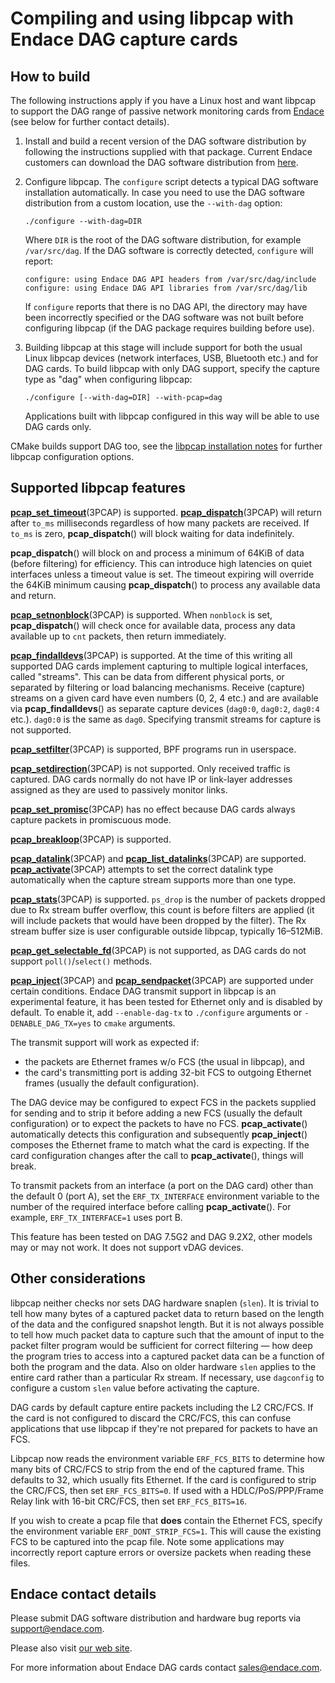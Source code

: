 # Compiling and using libpcap with Endace DAG capture cards

## How to build

The following instructions apply if you have a Linux host and want libpcap to
support the DAG range of passive network monitoring cards from
[Endace](https://www.endace.com/) (see below for further contact details).

1. Install and build a recent version of the DAG software distribution by
   following the instructions supplied with that package.  Current Endace
   customers can download the DAG software distribution from
   [here](https://support.endace.com/).

2. Configure libpcap.  The `configure` script detects a typical DAG software
   installation automatically.  In case you need to use the DAG software
   distribution from a custom location, use the `--with-dag` option:
   ```
   ./configure --with-dag=DIR
   ```
   Where `DIR` is the root of the DAG software distribution, for example
   `/var/src/dag`.  If the DAG software is correctly detected, `configure` will
   report:
   ```
   configure: using Endace DAG API headers from /var/src/dag/include
   configure: using Endace DAG API libraries from /var/src/dag/lib
   ```
   If `configure` reports that there is no DAG API, the directory may have been
   incorrectly specified or the DAG software was not built before configuring
   libpcap (if the DAG package requires building before use).

3. Building libpcap at this stage will include support for both the usual Linux
   libpcap devices (network interfaces, USB, Bluetooth etc.) and for DAG cards.
   To build libpcap with only DAG support, specify the capture type as "dag"
   when configuring libpcap:
   ```
   ./configure [--with-dag=DIR] --with-pcap=dag
   ```
   Applications built with libpcap configured in this way will be able to use
   DAG cards only.

CMake builds support DAG too, see the
[libpcap installation notes](../INSTALL.md) for further libpcap configuration
options.

## Supported libpcap features

[**pcap_set_timeout**](https://www.tcpdump.org/manpages/pcap_set_timeout.3pcap.html)(3PCAP)
is supported.
[**pcap_dispatch**](https://www.tcpdump.org/manpages/pcap_loop.3pcap.html)(3PCAP)
will return after `to_ms` milliseconds regardless of how many packets are
received.  If `to_ms` is zero, **pcap_dispatch**() will block waiting for data
indefinitely.

**pcap_dispatch**() will block on and process a minimum of 64KiB of data
(before filtering) for efficiency.  This can introduce high latencies on quiet
interfaces unless a timeout value is set.  The timeout expiring will override
the 64KiB minimum causing **pcap_dispatch**() to process any available data and
return.

[**pcap_setnonblock**](https://www.tcpdump.org/manpages/pcap_setnonblock.3pcap.html)(3PCAP)
is supported.  When `nonblock` is set, **pcap_dispatch**() will check once for
available data, process any data available up to `cnt` packets, then return
immediately.

[**pcap_findalldevs**](https://www.tcpdump.org/manpages/pcap_findalldevs.3pcap.html)(3PCAP)
is supported.  At the time of this writing all supported DAG cards implement
capturing to multiple logical interfaces, called "streams".  This can be data
from different physical ports, or separated by filtering or load balancing
mechanisms.  Receive (capture) streams on a given card have even numbers (0, 2,
4 etc.) and are available via **pcap_findalldevs**() as separate capture
devices (`dag0:0`, `dag0:2`, `dag0:4` etc.).  `dag0:0` is the same as `dag0`.
Specifying transmit streams for capture is not supported.

[**pcap_setfilter**](https://www.tcpdump.org/manpages/pcap_setfilter.3pcap.html)(3PCAP)
is supported, BPF programs run in userspace.

[**pcap_setdirection**](https://www.tcpdump.org/manpages/pcap_setdirection.3pcap.html)(3PCAP)
is not supported.  Only received traffic is captured.  DAG cards normally do
not have IP or link-layer addresses assigned as they are used to passively
monitor links.

[**pcap_set_promisc**](https://www.tcpdump.org/manpages/pcap_set_promisc.3pcap.html)(3PCAP)
has no effect because DAG cards always capture packets in promiscuous mode.

[**pcap_breakloop**](https://www.tcpdump.org/manpages/pcap_breakloop.3pcap.html)(3PCAP)
is supported.

[**pcap_datalink**](https://www.tcpdump.org/manpages/pcap_datalink.3pcap.html)(3PCAP)
and
[**pcap_list_datalinks**](https://www.tcpdump.org/manpages/pcap_list_datalinks.3pcap.html)(3PCAP)
are supported.
[**pcap_activate**](https://www.tcpdump.org/manpages/pcap_activate.3pcap.html)(3PCAP)
attempts to set the correct datalink type automatically when the capture stream
supports more than one type.

[**pcap_stats**](https://www.tcpdump.org/manpages/pcap_stats.3pcap.html)(3PCAP)
is supported.  `ps_drop` is the number of packets dropped due to Rx stream
buffer overflow, this count is before filters are applied (it will include
packets that would have been dropped by the filter).  The Rx stream buffer size
is user configurable outside libpcap, typically 16–512MiB.

[**pcap_get_selectable_fd**](https://www.tcpdump.org/manpages/pcap_get_selectable_fd.3pcap.html)(3PCAP)
is not supported, as DAG cards do not support `poll()`/`select()` methods.

[**pcap_inject**](https://www.tcpdump.org/manpages/pcap_inject.3pcap.html)(3PCAP)
and
[**pcap_sendpacket**](https://www.tcpdump.org/manpages/pcap_inject.3pcap.html)(3PCAP)
are supported under certain conditions.  Endace DAG transmit support in libpcap
is an experimental feature, it has been tested for Ethernet only and is
disabled by default.  To enable it, add `--enable-dag-tx` to `./configure`
arguments or `-DENABLE_DAG_TX=yes` to `cmake` arguments.

The transmit support will work as expected if:
* the packets are Ethernet frames w/o FCS (the usual in libpcap), and
* the card's transmitting port is adding 32-bit FCS to outgoing Ethernet
  frames (usually the default configuration).

The DAG device may be configured to expect FCS in the packets supplied for
sending and to strip it before adding a new FCS (usually the default
configuration) or to expect the packets to have no FCS.  **pcap_activate**()
automatically detects this configuration and subsequently **pcap_inject**()
composes the Ethernet frame to match what the card is expecting.  If the card
configuration changes after the call to **pcap_activate**(), things will break.

To transmit packets from an interface (a port on the DAG card) other than the
default 0 (port A), set the `ERF_TX_INTERFACE` environment variable to the
number of the required interface before calling **pcap_activate**().  For
example, `ERF_TX_INTERFACE=1` uses port B.

This feature has been tested on DAG 7.5G2 and DAG 9.2X2, other models may or
may not work.  It does not support vDAG devices.

## Other considerations

libpcap neither checks nor sets DAG hardware snaplen (`slen`).  It is trivial
to tell how many bytes of a captured packet data to return based on the length
of the data and the configured snapshot length.  But it is not always possible
to tell how much packet data to capture such that the amount of input to the
packet filter program would be sufficient for correct filtering — how deep the
program tries to access into a captured packet data can be a function of both
the program and the data.  Also on older hardware `slen` applies to the entire
card rather than a particular Rx stream.  If necessary, use `dagconfig` to
configure a custom `slen` value before activating the capture.

DAG cards by default capture entire packets including the L2 CRC/FCS.  If the
card is not configured to discard the CRC/FCS, this can confuse applications
that use libpcap if they're not prepared for packets to have an FCS.

Libpcap now reads the environment variable `ERF_FCS_BITS` to determine how many
bits of CRC/FCS to strip from the end of the captured frame.  This defaults to
32, which usually fits Ethernet.  If the card is configured to strip the
CRC/FCS, then set `ERF_FCS_BITS=0`.  If used with a HDLC/PoS/PPP/Frame Relay
link with 16-bit CRC/FCS, then set `ERF_FCS_BITS=16`.

If you wish to create a pcap file that **does** contain the Ethernet FCS,
specify the environment variable `ERF_DONT_STRIP_FCS=1`.  This will cause the
existing FCS to be captured into the pcap file.  Note some applications may
incorrectly report capture errors or oversize packets when reading these files.

## Endace contact details

Please submit DAG software distribution and hardware bug reports via
<support@endace.com>.

Please also visit [our web site](https://www.endace.com/).

For more information about Endace DAG cards contact <sales@endace.com>.

